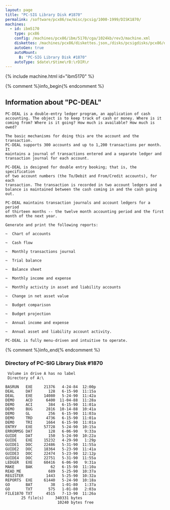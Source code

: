 ```yaml
---
layout: page
title: "PC-SIG Library Disk #1870"
permalink: /software/pcx86/sw/misc/pcsig/1000-1999/DISK1870/
machines:
  - id: ibm5170
    type: pcx86
    config: /machines/pcx86/ibm/5170/cga/1024kb/rev3/machine.xml
    diskettes: /machines/pcx86/diskettes.json,/disks/pcsigdisks/pcx86/diskettes.json
    autoGen: true
    autoMount:
      B: "PC-SIG Library Disk #1870"
    autoType: $date\r$time\rB:\rDIR\r
---
```


{% include machine.html id="ibm5170" %}

{% comment %}info_begin{% endcomment %}

## Information about "PC-DEAL"

    PC-DEAL is a double-entry ledger program, an application of cash
    accounting. The object is to keep track of cash or money. Where is it
    coming from? Where is it going? How much is available? How much is
    owed?
    
    The basic mechanisms for doing this are the account and the transaction.
    PC-DEAL supports 300 accounts and up to 1,200 transactions per month. It
    maintains a journal of transactions entered and a separate ledger and
    transaction journal for each account.
    
    PC-DEAL is designed for double entry booking; that is, the specification
    of two account numbers (the To/Debit and From/Credit accounts), for each
    transaction. The transaction is recorded in two account ledgers and a
    balance is maintained between the cash coming in and the cash going out.
    
    PC-DEAL maintains transaction journals and account ledgers for a period
    of thirteen months -- the twelve month accounting period and the first
    month of the next year.
    
    Generate and print the following reports:
    
    ~  Chart of accounts
    
    ~  Cash flow
    
    ~  Monthly transactions journal
    
    ~  Trial balance
    
    ~  Balance sheet
    
    ~  Monthly income and expense
    
    ~  Monthly activity in asset and liability accounts
    
    ~  Change in net asset value
    
    ~  Budget comparison
    
    ~  Budget projection
    
    ~  Annual income and expense
    
    ~  Annual asset and liability account activity.
    
    PC-DEAL is fully menu-driven and intuitive to operate.
{% comment %}info_end{% endcomment %}


### Directory of PC-SIG Library Disk #1870

     Volume in drive A has no label
     Directory of A:\

    BASRUN   EXE     21376   4-24-84  12:00p
    DEAL     DAT       128   6-15-90  11:15a
    DEAL     EXE     14080   5-24-90  11:42a
    DEMO     ACD      6400  11-04-88  11:28a
    DEMO     ACI       384   6-15-90  11:01a
    DEMO     BUG      2816  10-14-88  10:41a
    DEMO     GL        256   6-15-90  11:03a
    DEMO     TRD      4736   6-15-90  11:01a
    DEMO     TRI      1664   6-15-90  11:01a
    ENTRY    EXE     57728   5-24-90  10:15a
    ERRORMSG DAT       128   6-06-90   9:33a
    GUIDE    DAT       150   5-24-90  10:22a
    GUIDE    EXE     15232   4-29-90   1:29p
    GUIDE1   DOC     22486   5-31-90  11:55a
    GUIDE2   DOC     18364   5-23-90  11:41a
    GUIDE3   DOC     22474   5-23-90  12:12p
    GUIDE4   DOC     22751   5-31-90  11:55a
    LEDGER   EXE     60416   6-06-90   9:31a
    MAKE     BAK        62   6-15-90  11:10a
    READ_ME            689   5-25-90  10:37a
    REGISTER          1443   5-25-90  10:32a
    REPORTS  EXE     61440   5-24-90  10:18a
    GO       BAT        38   1-01-80   1:37a
    GO       TXT       575   1-01-80   2:03a
    FILE1870 TXT      4515   7-13-90  11:26a
           25 file(s)     340331 bytes
                           10240 bytes free
